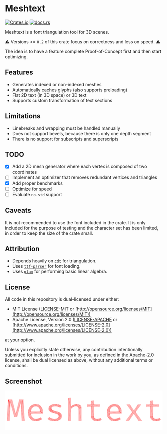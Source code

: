 # Meshtext
[![Crates.io](https://img.shields.io/crates/v/meshtext.svg)](https://crates.io/crates/meshtext) 
[![docs.rs](https://docs.rs/meshtext/badge.svg)](https://docs.rs/meshtext/)

Meshtext is a font triangulation tool for 3D scenes.

⚠️ Versions <= `0.2` of this crate focus on correctness and less on speed. ⚠️

The idea is to have a feature complete Proof-of-Concept first and then start optimizing.

## Features
* Generates indexed or non-indexed meshes
* Automatically caches glyphs (also supports preloading)
* Flat 2D text (in 3D space) or 3D text
* Supports custom transformation of text sections

## Limitations
* Linebreaks and wrapping must be handled manually
* Does not support bevels, because there is only one depth segment
* There is no support for subscripts and superscripts

## TODO
- [x] Add a 2D mesh generator where each vertex is composed of two coordinates
- [ ] Implement an optimizer that removes redundant vertices and triangles
- [x] Add proper benchmarks
- [ ] Optimize for speed
- [ ] Evaluate `no-std` support

## Caveats
It is not recommended to use the font included in the crate. It is only included for the purpose of testing and the character set has been limited, in order to keep the size of the crate small.

## Attribution
- Depends heavily on [`cdt`](https://crates.io/crates/cdt) for triangulation.
- Uses [`ttf-parser`](https://crates.io/crates/ttf-parser) for font loading.
- Uses [`glam`](https://crates.io/crates/glam) for performing basic linear algebra.

## License

All code in this repository is dual-licensed under either:

* MIT License ([LICENSE-MIT](docs/LICENSE-MIT) or [http://opensource.org/licenses/MIT](http://opensource.org/licenses/MIT))
* Apache License, Version 2.0 ([LICENSE-APACHE](docs/LICENSE-APACHE) or [http://www.apache.org/licenses/LICENSE-2.0](http://www.apache.org/licenses/LICENSE-2.0))

at your option.

Unless you explicitly state otherwise, any contribution intentionally submitted
for inclusion in the work by you, as defined in the Apache-2.0 license, shall be dual licensed as above, without any
additional terms or conditions.

## Screenshot

![Meshtext Logo](logo.png "Screenshot")